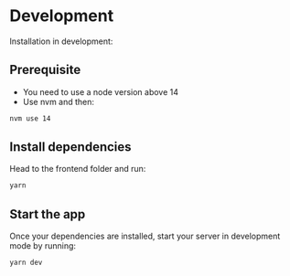 # Development

Installation in development:

## Prerequisite

- You need to use a node version above 14
- Use nvm and then:

```bash
nvm use 14
```

## Install dependencies

Head to the frontend folder and run:

```bash
yarn
```

## Start the app

Once your dependencies are installed, start your server in development mode by running:

```bash
yarn dev
```
